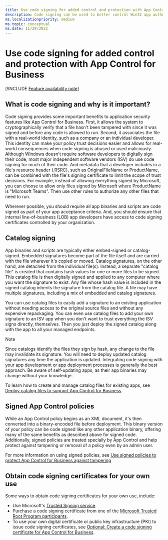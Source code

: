 ```yaml
---
title: Use code signing for added control and protection with App Control
description: Code signing can be used to better control Win32 app authorization and add protection for your App Control for Business policies.
ms.localizationpriority: medium
ms.topic: conceptual
ms.date: 11/29/2022
---
```


# Use code signing for added control and protection with App Control for Business

[!INCLUDE [Feature availability note](../includes/feature-availability-note.md)]

## What is code signing and why is it important?

Code signing provides some important benefits to application security features like App Control for Business. First, it allows the system to cryptographically verify that a file hasn't been tampered with since it was signed and before any code is allowed to run. Second, it associates the file with a real-world identity, such as a company or an individual developer. This identity can make your policy trust decisions easier and allows for real-world consequences when code signing is abused or used maliciously. Although Windows doesn't require software developers to digitally sign their code, most major independent software vendors (ISV) do use code signing for much of their code. And metadata that a developer includes in a file's resource header (.RSRC), such as OriginalFileName or ProductName, can be combined with the file's signing certificate to limit the scope of trust decisions. For example, instead of allowing everything signed by Microsoft, you can choose to allow only files signed by Microsoft where ProductName is "Microsoft Teams". Then use other rules to authorize any other files that need to run.

Wherever possible, you should require all app binaries and scripts are code signed as part of your app acceptance criteria. And, you should ensure that internal line-of-business (LOB) app developers have access to code signing certificates controlled by your organization.

## Catalog signing

App binaries and scripts are typically either embed-signed or catalog-signed. Embedded signatures become part of the file itself and are carried with the file wherever it's copied or moved. Catalog signatures, on the other hand, are detached from the individual file(s). Instead, a separate "catalog file" is created that contains hash values for one or more files to be signed. This catalog file is then digitally signed and applied to any computer where you want the signature to exist. Any file whose hash value is included in the signed catalog inherits the signature from the catalog file. A file may have multiple signatures, including a mix of embedded and catalog signatures.

You can use catalog files to easily add a signature to an existing application without needing access to the original source files and without any expensive repackaging. You can even use catalog files to add your own signature to an ISV app when you don't want to trust everything the ISV signs directly, themselves. Then you just deploy the signed catalog along with the app to all your managed endpoints.

> [!NOTE]
> Since catalogs identify the files they sign by hash, any change to the file may invalidate its signature. You will need to deploy updated catalog signatures any time the application is updated. Integrating code signing with your app development or app deployment processes is generally the best approach. Be aware of self-updating apps, as their app binaries may change without your knowledge.

To learn how to create and manage catalog files for existing apps, see [Deploy catalog files to support App Control for Business](deploy-catalog-files-to-support-appcontrol.md).

## Signed App Control policies

While an App Control policy begins as an XML document, it's then converted into a binary-encoded file before deployment. This binary version of your policy can be code signed like any other application binary, offering many of the same benefits as described above for signed code. Additionally, signed policies are treated specially by App Control and help protect against tampering or removal of a policy even by an admin user.

For more information on using signed policies, see [Use signed policies to protect App Control for Business against tampering](use-signed-policies-to-protect-appcontrol-against-tampering.md)

## Obtain code signing certificates for your own use

Some ways to obtain code signing certificates for your own use, include:

- Use Microsoft's [Trusted Signing service](/azure/trusted-signing/).
- Purchase a code signing certificate from one of the [Microsoft Trusted Root Program participants](/security/trusted-root/participants-list).
- To use your own digital certificate or public key infrastructure (PKI) to issue code signing certificates, see [Optional: Create a code signing certificate for App Control for Business](create-code-signing-cert-for-appcontrol.md).
